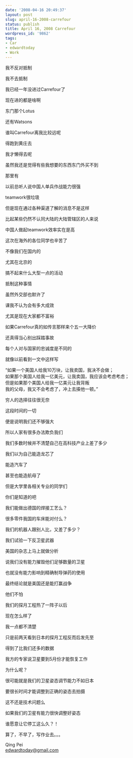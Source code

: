 ```yaml
---
date: '2008-04-16 20:49:37'
layout: post
slug: april-16-2008-carrefour
status: publish
title: April 16, 2008 Carrefour
wordpress_id: '9862'
tags:
- Car
- edwardtoday
- Work
---
```


我不反对抵制  
  
我不去抵制  
  
我已经一年没进过Carrefour了  
  
现在进的都是啥啊  
  
东门那个Lotus  
  
还有Watsons  
  
谁叫Carrefour离我比较远呢  
  
得跑到黄庄去  
  
我才懒得去呢  
  
虽然我还是觉得有些我想要的东西东门外买不到  
  
那里有  
  
  
  
  
以前总听人说中国人单兵作战能力很强  
  
teamwork很垃圾  
  
但是现在通过各种渠道了解的消息不是这样  
  
比起某些仍然不认同大陆的大陆管辖区的人来说  
  
中国人做起teamwork效率实在是高  
  
  
  
  
这次在海外的各位同学也辛苦了  
  
不像我们在国内的  
  
尤其在北京的  
  
搞不起来什么大型一点的活动  
  
  
  
  
抵制这种事情  
  
虽然外交部也默许了  
  
课我不认为会有多大成效  
  
尤其是现在大家都不富裕  
  
如果Carrefour真的如传言那样来个五一大降价  
  
还真得当心别出踩踏事故  
  
  
  
  
每个人对与国家的忠诚度是不同的  
  
就像以前看到一文中这样写  
  
“如果一个美国人给我10万块，让我卖国，我决不会做；  
如果那个美国人给我一亿美元，让我卖国，我应该会考虑考虑；  
但是如果那个美国人给我一亿美元让我背叛   
我的父母，我又不会考虑了，冲上去揍他一顿。”  
  
穷人的选择往往很无奈  
  
  
  
这段时间的一切  
  
便是说明我们还不够强大  
  
所以人家有很多办法欺负我们  
  
我们多数时候并不清楚自己在高科技产业上差了多少  
  
我们以为自己能造龙芯了  
  
能造汽车了  
  
甚至也能造航母了  
  
但是大学里各相关专业的同学们  
  
你们是知道的吧  
  
我们能做出德国的焊接工艺么？  
  
很多零件我国的车床能对付么？  
  
我们的机器人跟别人比，又差了多少？  
  
我们试验一下反卫星武器  
  
美国的杂志上马上就做分析  
  
说我们没有能力摧毁他们足够数量的卫星  
  
也就没有能力影响到精确制导弹药的使用  
  
最终结论就是美国还是能打赢战争  
  
他们不怕  
  
我们的探月工程热了一阵子以后  
  
现在怎么样了  
  
我一点都不清楚  
  
只是前两天看到日本的探月工程反而后发先至  
  
得到了比我们还多的数据  
  
我方的专家说卫星要到5月份才能恢复工作  
  
为什么呢？  
  
很可能就是我们的卫星姿态调节能力不如日本  
  
要很长时间才能调整到正确的姿态去拍摄  
  
这不还是技术问题么  
  
如果我们的卫星有能力很快调整好姿态  
  
谁愿意让它停工这么久？！  
  
  
  
算了，不早了，写作业去。。。  
  
Qing Pei  
edwardtoday@gmail.com  
  

